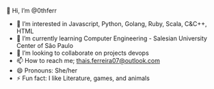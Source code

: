  👋 Hi, I’m @0thferr
- 👀 I’m interested in Javascript, Python, Golang, Ruby, Scala, C&C++, HTML
- 🌱 I’m currently learning Computer Engineering - Salesian University Center of São Paulo
- 💞️ I’m looking to collaborate on projects devops
- 📫 How to reach me; thais.ferreira07@outlook.com
- 😄 Pronouns: She/her
- ⚡ Fun fact: I like Literature, games, and animals

<!---
0thferr/0thferr is a ✨ special ✨ repository because its `README.md` (this file) appears on your GitHub profile.
You can click the Preview link to take a look at your changes.
--->
